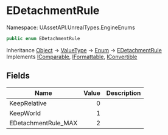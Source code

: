 # EDetachmentRule

Namespace: UAssetAPI.UnrealTypes.EngineEnums

```csharp
public enum EDetachmentRule
```

Inheritance [Object](https://docs.microsoft.com/en-us/dotnet/api/system.object) → [ValueType](https://docs.microsoft.com/en-us/dotnet/api/system.valuetype) → [Enum](https://docs.microsoft.com/en-us/dotnet/api/system.enum) → [EDetachmentRule](./uassetapi.unrealtypes.engineenums.edetachmentrule.md)<br>
Implements [IComparable](https://docs.microsoft.com/en-us/dotnet/api/system.icomparable), [IFormattable](https://docs.microsoft.com/en-us/dotnet/api/system.iformattable), [IConvertible](https://docs.microsoft.com/en-us/dotnet/api/system.iconvertible)

## Fields

| Name | Value | Description |
| --- | --: | --- |
| KeepRelative | 0 |  |
| KeepWorld | 1 |  |
| EDetachmentRule_MAX | 2 |  |
